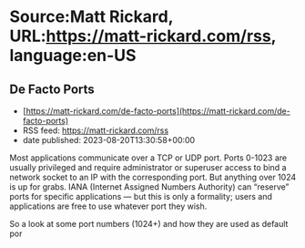 # Source:Matt Rickard, URL:https://matt-rickard.com/rss, language:en-US

## De Facto Ports
 - [https://matt-rickard.com/de-facto-ports](https://matt-rickard.com/de-facto-ports)
 - RSS feed: https://matt-rickard.com/rss
 - date published: 2023-08-20T13:30:58+00:00

Most applications communicate over a TCP or UDP port. Ports 0-1023 are usually privileged and require administrator or superuser access to bind a network socket to an IP with the corresponding port. But anything over 1024 is up for grabs. IANA (Internet Assigned Numbers Authority) can “reserve” ports for specific applications — but this is only a formality; users and applications are free to use whatever port they wish.

So a look at some port numbers (1024+) and how they are used as default por

